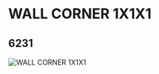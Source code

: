 # WALL CORNER 1X1X1
## 6231
![WALL CORNER 1X1X1](https://lc-www-live-s.legocdn.com/media/bricks/5/2/623101.jpg)